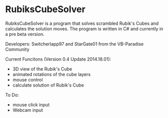RubiksCubeSolver
================
RubiksCubeSolver is a program that solves scrambled Rubik's Cubes and calculates the solution moves. The program is written in C# and currently in a pre beta version.

Developers:
Switcherlapp97 and StarGate01
from the VB-Paradise Community


Current Funcitons (Version 0.4 Update 2014.18.01):
- 3D view of the Rubik's Cube
- animated rotations of the cube layers
- mouse control
- calculate solution of Rubik's Cube

To Do:
- mouse click input
- Webcam input
